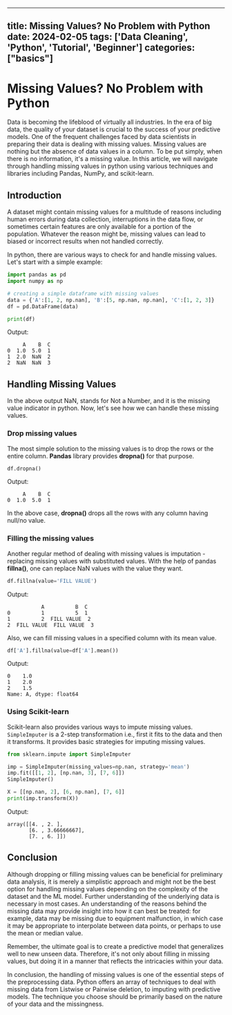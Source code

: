
---
title: Missing Values? No Problem with Python
date: 2024-02-05
tags: ['Data Cleaning', 'Python', 'Tutorial', 'Beginner']
categories: ["basics"]
---


# Missing Values? No Problem with Python

Data is becoming the lifeblood of virtually all industries. In the era of big data, the quality of your dataset is crucial to the success of your predictive models. One of the frequent challenges faced by data scientists in preparing their data is dealing with missing values. Missing values are nothing but the absence of data values in a column. To be put simply, when there is no information, it's a missing value. In this article, we will navigate through handling missing values in python using various techniques and libraries including Pandas, NumPy, and scikit-learn. 

## Introduction
A dataset might contain missing values for a multitude of reasons including human errors during data collection, interruptions in the data flow, or sometimes certain features are only available for a portion of the population. Whatever the reason might be, missing values can lead to biased or incorrect results when not handled correctly. 

In python, there are various ways to check for and handle missing values. Let's start with a simple example:


```python
import pandas as pd
import numpy as np

# creating a simple dataframe with missing values
data = {'A':[1, 2, np.nan], 'B':[5, np.nan, np.nan], 'C':[1, 2, 3]}
df = pd.DataFrame(data)

print(df)
```
Output:
```
     A    B  C
0  1.0  5.0  1
1  2.0  NaN  2
2  NaN  NaN  3
```

## Handling Missing Values

In the above output NaN, stands for Not a Number, and it is the missing value indicator in python. Now, let's see how we can handle these missing values.

### Drop missing values

The most simple solution to the missing values is to drop the rows or the entire column. **Pandas** library provides **dropna()** for that purpose.
```python
df.dropna()
```
Output:
```
     A    B  C
0  1.0  5.0  1
```
In the above case, **dropna()** drops all the rows with any column having null/no value.

### Filling the missing values

Another regular method of dealing with missing values is imputation - replacing missing values with substituted values. With the help of pandas **fillna()**, one can replace NaN values with the value they want.

```python
df.fillna(value='FILL VALUE')
```
Output:
```
           A          B  C
0          1          5  1
1          2  FILL VALUE  2
2  FILL VALUE  FILL VALUE  3
```

Also, we can fill missing values in a specified column with its mean value.
```python
df['A'].fillna(value=df['A'].mean())
```
Output:
```
0    1.0
1    2.0
2    1.5
Name: A, dtype: float64
```

### Using Scikit-learn 

Scikit-learn also provides various ways to impute missing values. `SimpleImputer` is a 2-step transformation i.e., first it fits to the data and then it transforms. It provides basic strategies for imputing missing values. 

```python
from sklearn.impute import SimpleImputer

imp = SimpleImputer(missing_values=np.nan, strategy='mean')
imp.fit([[1, 2], [np.nan, 3], [7, 6]])
SimpleImputer()

X = [[np.nan, 2], [6, np.nan], [7, 6]]
print(imp.transform(X))
```
Output:
```
array([[4. , 2. ],
       [6. , 3.66666667],
       [7. , 6. ]])
```

## Conclusion

Although dropping or filling missing values can be beneficial for preliminary data analysis, it is merely a simplistic approach and might not be the best option for handling missing values depending on the complexity of the dataset and the ML model. Further understanding of the underlying data is necessary in most cases. An understanding of the reasons behind the missing data may provide insight into how it can best be treated: for example, data may be missing due to equipment malfunction, in which case it may be appropriate to interpolate between data points, or perhaps to use the mean or median value. 

Remember, the ultimate goal is to create a predictive model that generalizes well to new unseen data. Therefore, it's not only about filling in missing values, but doing it in a manner that reflects the intricacies within your data.

In conclusion, the handling of missing values is one of the essential steps of the preprocessing data. Python offers an array of techniques to deal with missing data from Listwise or Pairwise deletion, to imputing with predictive models. The technique you choose should be primarily based on the nature of your data and the missingness.